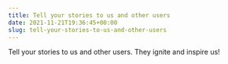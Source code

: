 ```yaml
---
title: Tell your stories to us and other users
date: 2021-11-21T19:36:45+00:00
slug: tell-your-stories-to-us-and-other-users
---
```


Tell your stories to us and other users. They ignite and inspire us!
